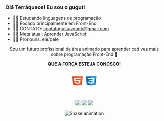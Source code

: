 ### Olá Terráqueos! Eu sou o guguti 

- 🐱‍👤 Estudando linguagens de programação
- 🐱‍👓 Focado principalmente em Front-End
- 🐱‍🐉 CONTATO: contatogustavoadb@gmail.com
- 🐱‍💻 Meta atual: Aprender JavaScript
- 🐱‍🏍 Pronouns: ele/dele

<div>
  
  
  
  <p align="center">
    Sou um futuro profissional da área animado para aprender cad vez mais sobre programação Front-End 🤗
   
  </p>
  
  <p align="center">
    <strong>QUE A FORÇA ESTEJA CONOSCO!</strong>
  </p>
  


<div align="center" valign="top"><br>

  <img align="center" alt="HTML" height="30" width="40" src="https://raw.githubusercontent.com/devicons/devicon/master/icons/html5/html5-original.svg">
  <img align="center" alt="CSS" height="30" width="40" src="https://raw.githubusercontent.com/devicons/devicon/master/icons/css3/css3-original.svg">

</div><br>

##

<div align="center">
  <a href="https://discord.gg/AhxhybA3yM" target="_blank"><img src="https://img.shields.io/badge/Discord-7289DA?style=for-the-badge&logo=discord&logoColor=white" target="_blank"></a> 
  <a href="https://www.instagram.com/gugutti/" target="_blank"><img src="https://img.shields.io/badge/-Instagram-%23E4405F?style=for-the-badge&logo=instagram&logoColor=white" target="_blank"></a>
  <a href="mailto:contatogustavoadc@gmail.com"><img src="https://img.shields.io/badge/-Gmail-%23333?style=for-the-badge&logo=gmail&logoColor=white" target="_blank"></a>
</div>

<div align="center">

  ![Snake animation](https://github.com/danielbped/danielbped/blob/output/github-contribution-grid-snake.svg)
  
</div>


